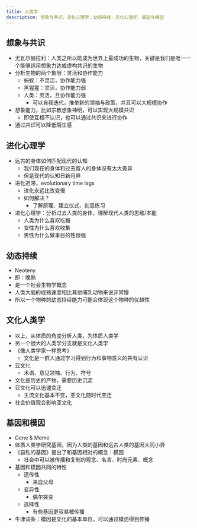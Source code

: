 ```yaml
---
title: 人类学
description: 想象与共识，进化心理学，幼态持续，文化心理学，基因与模因
---
```


## 想象与共识

- 尤瓦尔赫拉利：人类之所以能成为世界上最成功的生物，关键是我们是唯一一个能够运用想象力达成虚构共识的生物
- 分析生物的两个象限：灵活和协作能力
  - 蚂蚁：不灵活，协作能力强
  - 黑猩猩：灵活，协作能力弱
  - 人类：灵活，且协作能力强
    - 可以自我迭代，推举新的领袖与政策，并且可以大规模协作
- 想象能力，比如宗教想象神明，可以实现大规模共识
  - 即使互相不认识，也可以通过共识来进行协作
- 通过共识可以降低陌生感

## 进化心理学

- 远古的身体如何匹配现代的认知
  - 我们现在的身体和过去智人的身体没有太大差异
  - 但是现代的认知日新月异
- 进化迟滞，evolutionary time lags
  - 进化永远比改变慢
  - 如何解决？
    - 了解原理、建立仪式、刻意练习
- 进化心理学：分析过去人类的身体，理解现代人类的思维/本能
  - 人类为什么喜欢吃糖
  - 女性为什么喜欢收集
  - 男性为什么做事目的性很强

## 幼态持续

- Neoteny
- 即：晚熟
- 是一个社会生物学概念
- 人类大脑的成熟速度相比其他哺乳动物来说非常慢
- 所以一个物种的幼态持续能力可能会体现这个物种的优越性

## 文化人类学

- 以上，从体质的角度分析人类，为体质人类学
- 另一个很大的人类学分支就是文化人类学
- 《像人类学家一样思考》
  - 文化是一群人通过学习得到行为和事物意义的共有认识
- 亚文化
  - 术语、意见领袖、行为、符号
- 文化是历史的产物，需要历史沉淀
- 亚文化可以迅速变迁
  - 主流文化基本不变，亚文化随时代变迁
- 社会价值观会影响亚文化

## 基因和模因

- Gene & Meme
- 体质人类学研究基因，因为人类的基因和远古人类的基因大同小异
- 《自私的基因》提出了和基因相对的概念：模因
  - 社会中可以被传播和复制的观念、名言、时尚元素、概念
- 基因和模因共同的特性
  - 遗传性
    - 来自父母
  - 变异性
    - 偶尔突变
  - 选择性
    - 有些基因更容易被传播
- 牛津词条：模因是文化的基本单位，可以通过模仿得到传播
